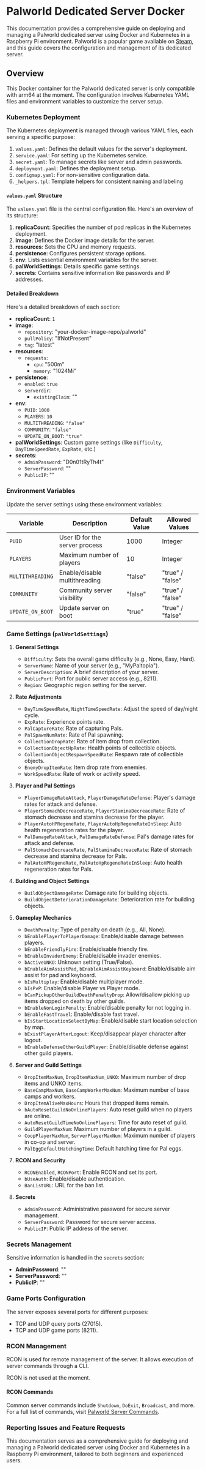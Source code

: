 # Palworld Dedicated Server Docker

This documentation provides a comprehensive guide on deploying and managing a Palworld dedicated server using Docker and Kubernetes in a Raspberry Pi environment. Palworld is a popular game available on [Steam](https://store.steampowered.com/app/1623730/Palworld/), and this guide covers the configuration and management of its dedicated server.

## Overview

This Docker container for the Palworld dedicated server is only compatible with arm64 at the moment. The configuration involves Kubernetes YAML files and environment variables to customize the server setup.

### Kubernetes Deployment

The Kubernetes deployment is managed through various YAML files, each serving a specific purpose:

1. `values.yaml`: Defines the default values for the server's deployment.
2. `service.yaml`: For setting up the Kubernetes service.
3. `secret.yaml`: To manage secrets like server and admin passwords.
4. `deployment.yaml`: Defines the deployment setup.
5. `configmap.yaml`: For non-sensitive configuration data.
6. `_helpers.tpl`: Template helpers for consistent naming and labeling

#### `values.yaml` Structure

The `values.yaml` file is the central configuration file. Here's an overview of its structure:

1. **replicaCount**: Specifies the number of pod replicas in the Kubernetes deployment.
2. **image**: Defines the Docker image details for the server.
3. **resources**: Sets the CPU and memory requests.
4. **persistence**: Configures persistent storage options.
5. **env**: Lists essential environment variables for the server.
6. **palWorldSettings**: Details specific game settings.
7. **secrets**: Contains sensitive information like passwords and IP addresses.

#### Detailed Breakdown

Here's a detailed breakdown of each section:

- **replicaCount**: `1`
- **image**:
  - `repository`: "your-docker-image-repo/palworld"
  - `pullPolicy`: "IfNotPresent"
  - `tag`: "latest"
- **resources**:
  - `requests`:
    - `cpu`: "500m"
    - `memory`: "1024Mi"
- **persistence**:
  - `enabled`: `true`
  - `serverdir`:
    - `existingClaim`: ""
- **env**:
  - `PUID`: `1000`
  - `PLAYERS`: `10`
  - `MULTITHREADING`: `"false"`
  - `COMMUNITY`: `"false"`
  - `UPDATE_ON_BOOT`: `"true"`
- **palWorldSettings**: Custom game settings (like `Difficulty`, `DayTimeSpeedRate`, `ExpRate`, etc.)
- **secrets**:
  - `AdminPassword`: "D0n01tRyTh4t"
  - `ServerPassword`: ""
  - `PublicIP`: ""

### Environment Variables

Update the server settings using these environment variables:

| Variable          | Description                                  | Default Value      | Allowed Values                                      |
|-------------------|----------------------------------------------|--------------------|-----------------------------------------------------|
| `PUID`            | User ID for the server process               | 1000               | Integer                                             |
| `PLAYERS`         | Maximum number of players                    | 10                 | Integer                                             |
| `MULTITHREADING`  | Enable/disable multithreading                | "false"            | "true" / "false"                                    |
| `COMMUNITY`       | Community server visibility                  | "false"            | "true" / "false"                                    |
| `UPDATE_ON_BOOT`  | Update server on boot                        | "true"             | "true" / "false"                                    |


### Game Settings (`palWorldSettings`)

1. **General Settings**
   - `Difficulty`: Sets the overall game difficulty (e.g., None, Easy, Hard).
   - `ServerName`: Name of your server (e.g., "MyPaltopia").
   - `ServerDescription`: A brief description of your server.
   - `PublicPort`: Port for public server access (e.g., 8211).
   - `Region`: Geographic region setting for the server.

2. **Rate Adjustments**
   - `DayTimeSpeedRate`, `NightTimeSpeedRate`: Adjust the speed of day/night cycle.
   - `ExpRate`: Experience points rate.
   - `PalCaptureRate`: Rate of capturing Pals.
   - `PalSpawnNumRate`: Rate of Pal spawning.
   - `CollectionDropRate`: Rate of item drop from collection.
   - `CollectionObjectHpRate`: Health points of collectible objects.
   - `CollectionObjectRespawnSpeedRate`: Respawn rate of collectible objects.
   - `EnemyDropItemRate`: Item drop rate from enemies.
   - `WorkSpeedRate`: Rate of work or activity speed.

3. **Player and Pal Settings**
   - `PlayerDamageRateAttack`, `PlayerDamageRateDefense`: Player's damage rates for attack and defense.
   - `PlayerStomachDecreaceRate`, `PlayerStaminaDecreaceRate`: Rate of stomach decrease and stamina decrease for the player.
   - `PlayerAutoHPRegeneRate`, `PlayerAutoHpRegeneRateInSleep`: Auto health regeneration rates for the player.
   - `PalDamageRateAttack`, `PalDamageRateDefense`: Pal's damage rates for attack and defense.
   - `PalStomachDecreaceRate`, `PalStaminaDecreaceRate`: Rate of stomach decrease and stamina decrease for Pals.
   - `PalAutoHPRegeneRate`, `PalAutoHpRegeneRateInSleep`: Auto health regeneration rates for Pals.

4. **Building and Object Settings**
   - `BuildObjectDamageRate`: Damage rate for building objects.
   - `BuildObjectDeteriorationDamageRate`: Deterioration rate for building objects.

5. **Gameplay Mechanics**
   - `DeathPenalty`: Type of penalty on death (e.g., All, None).
   - `bEnablePlayerToPlayerDamage`: Enable/disable damage between players.
   - `bEnableFriendlyFire`: Enable/disable friendly fire.
   - `bEnableInvaderEnemy`: Enable/disable invader enemies.
   - `bActiveUNKO`: Unknown setting (True/False).
   - `bEnableAimAssistPad`, `bEnableAimAssistKeyboard`: Enable/disable aim assist for pad and keyboard.
   - `bIsMultiplay`: Enable/disable multiplayer mode.
   - `bIsPvP`: Enable/disable Player vs Player mode.
   - `bCanPickupOtherGuildDeathPenaltyDrop`: Allow/disallow picking up items dropped on death by other guilds.
   - `bEnableNonLoginPenalty`: Enable/disable penalty for not logging in.
   - `bEnableFastTravel`: Enable/disable fast travel.
   - `bIsStartLocationSelectByMap`: Enable/disable start location selection by map.
   - `bExistPlayerAfterLogout`: Keep/disappear player character after logout.
   - `bEnableDefenseOtherGuildPlayer`: Enable/disable defense against other guild players.

6. **Server and Guild Settings**
   - `DropItemMaxNum`, `DropItemMaxNum_UNKO`: Maximum number of drop items and UNKO items.
   - `BaseCampMaxNum`, `BaseCampWorkerMaxNum`: Maximum number of base camps and workers.
   - `DropItemAliveMaxHours`: Hours that dropped items remain.
   - `bAutoResetGuildNoOnlinePlayers`: Auto reset guild when no players are online.
   - `AutoResetGuildTimeNoOnlinePlayers`: Time for auto reset of guild.
   - `GuildPlayerMaxNum`: Maximum number of players in a guild.
   - `CoopPlayerMaxNum`, `ServerPlayerMaxNum`: Maximum number of players in co-op and server.
   - `PalEggDefaultHatchingTime`: Default hatching time for Pal eggs.

7. **RCON and Security**
   - `RCONEnabled`, `RCONPort`: Enable RCON and set its port.
   - `bUseAuth`: Enable/disable authentication.
   - `BanListURL`: URL for the ban list.

8. **Secrets**
   - `AdminPassword`: Administrative password for secure server management.
   - `ServerPassword`: Password for secure server access.
   - `PublicIP`: Public IP address of the server.

### Secrets Management

Sensitive information is handled in the `secrets` section:

- **AdminPassword**: ""
- **ServerPassword**: ""
- **PublicIP**: ""

### Game Ports Configuration

The server exposes several ports for different purposes:

- TCP and UDP query ports (27015).
- TCP and UDP game ports (8211).

### RCON Management

RCON is used for remote management of the server. It allows execution of server commands through a CLI.

RCON is not used at the moment.

#### RCON Commands

Common server commands include `Shutdown`, `DoExit`, `Broadcast`, and more. For a full list of commands, visit [Palworld Server Commands](https://tech.palworldgame.com/server-commands).

### Reporting Issues and Feature Requests


This documentation serves as a comprehensive guide for deploying and managing a Palworld dedicated server using Docker and Kubernetes in a Raspberry Pi environment, tailored to both beginners and experienced users.
